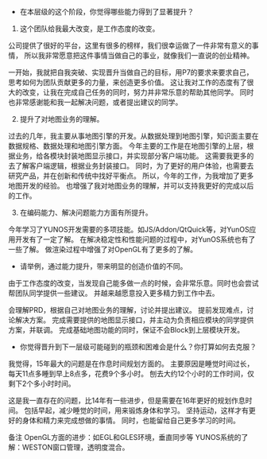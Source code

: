 * 在本层级的这个阶段，你觉得哪些能力得到了显著提升？

1. 这个团队给我最大改变，是工作态度的改变。

公司提供了很好的平台，这里有很多的榜样，我们很幸运做了一件非常有意义的事情，
所以我非常愿意把这件事情当做自己的事业，就像我们一直说的创业精神。

一开始，我就把自我突破、实现晋升当做自己的目标，用P7的要求来要求自己，思考如何为团队贡献更多的力量，来创造更多价值。
这让我对工作的态度有了很大的改变，让我在完成自己任务的同时，努力并非常乐意的帮助其他同学。
同时也非常感谢能和我一起解决问题，或者提出建议的同学。


2. 提升了对地图业务的理解。

过去的几年，我主要从事地图引擎的开发。从数据处理到地图引擎，知识面主要在数据规格、数据处理和地图引擎方面。
今年主要的工作是在地图引擎的上层，根据业务，给各模块封装地图显示接口，并实现部分客户端功能。
这需要我更多的去了解客户端逻辑，根据业务封装接口。
同时，为了更好的用户体验，也需要去研究产品，并在创新和传统中找好平衡点。
所以，今年的工作，为我增加了更多地图开发的经验。
也增强了我对地图业务的理解，并可以支持我更好的完成以后的工作。


3. 在编码能力、解决问题能力方面有所提升。

今年学习了YUNOS开发需要的多项技能。如JS/Addon/QtQuick等，对YunOS应用开发有了一定了解。
在解决稳定性和性能问题的过程中，对YunOS系统也有了一些了解。
做渲染过程中增强了对OpenGL有了更多的了解。



* 请举例，通过能力提升，带来明显的创造价值的不同。

由于工作态度的改变，当发现自己能多做一点的时候，会非常乐意。同时也会尝试帮团队同学提供一些建议。
并越来越愿意投入更多精力到工作中去。

会理解PRD，根据自己对地图业务的理解，讨论并提出建议。
提前发现难点，讨论解决方案。
完成需要提供的地图显示接口，并主动为负责相应模块的同学提供方案，并联调。
完成基础地图功能的同时，保证不会Block到上层模块开发。


* 你觉得晋升到下一层级可能碰到的瓶颈和困难会是什么？你打算如何去克服？

我觉得，15年最大的问题是在作息时间规划方面的。
主要原因是睡觉时间过长，每天11点多睡到早上8点多，花费9个多小时。
刨去大约12个小时的工作时间，仅剩下2个多小时时间。

这是我一直存在的问题，比14年有一些进步，但是需要在16年更好的规划作息时间。
包括早起，减少睡觉的时间，用来锻炼身体和学习。
坚持运动，这样才有更好的身体和精力来完成想做的事情。
同时，也能留给自己更多学习的时间。




备注
OpenGL方面的进步：如EGL和GLES环境，垂直同步等
YUNOS系统的了解：WESTON窗口管理，透明度混合。